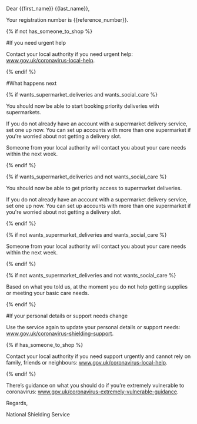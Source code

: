 Dear {{first_name}} {{last_name}},

Your registration number is {{reference_number}}.

{% if not has_someone_to_shop %}

#If you need urgent help

Contact your local authority if you need urgent help: www.gov.uk/coronavirus-local-help.

{% endif %}

#What happens next

{% if wants_supermarket_deliveries and wants_social_care %}

You should now be able to start booking priority deliveries with supermarkets.

If you do not already have an account with a supermarket delivery service, set one up now. You can set up accounts with more than one supermarket if you're worried about not getting a delivery slot.

Someone from your local authority will contact you about your care needs within the next week.

{% endif %}

{% if wants_supermarket_deliveries and not wants_social_care %}

You should now be able to get priority access to supermarket deliveries.

If you do not already have an account with a supermarket delivery service, set one up now. You can set up accounts with more than one supermarket if you're worried about not getting a delivery slot.

{% endif %}

{% if not wants_supermarket_deliveries and wants_social_care %}

Someone from your local authority will contact you about your care needs within the next week.

{% endif %}

{% if not wants_supermarket_deliveries and not wants_social_care %}

Based on what you told us, at the moment you do not help getting supplies or meeting your basic care needs.

{% endif %}

#If your personal details or support needs change

Use the service again to update your personal details or support needs: www.gov.uk/coronavirus-shielding-support.

{% if has_someone_to_shop %}

Contact your local authority if you need support urgently and cannot rely on family, friends or neighbours: www.gov.uk/coronavirus-local-help.

{% endif %}

There’s guidance on what you should do if you’re extremely vulnerable to coronavirus: www.gov.uk/coronavirus-extremely-vulnerable-guidance.

Regards,

National Shielding Service
